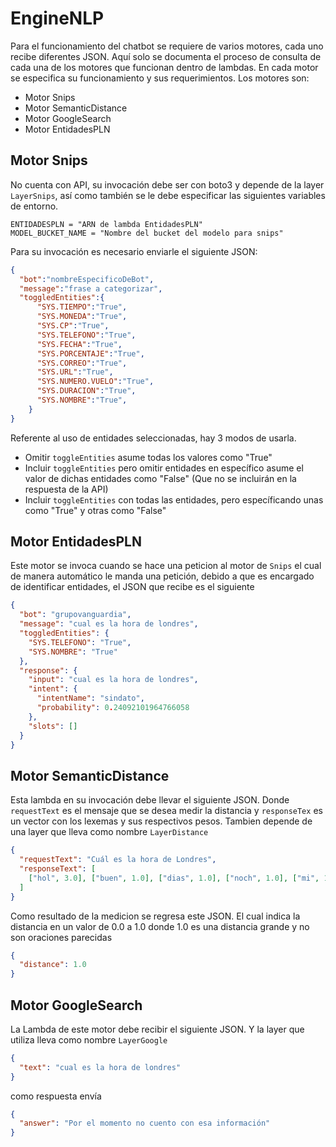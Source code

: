 # EngineNLP
Para el funcionamiento del chatbot se requiere de varios motores, cada uno recibe diferentes JSON. Aquí solo se documenta el proceso de consulta de cada una de los motores que funcionan dentro de lambdas. En cada motor se especifica su funcionamiento y sus requerimientos. Los motores son:
* Motor Snips
* Motor SemanticDistance
* Motor GoogleSearch
* Motor EntidadesPLN

## Motor Snips
No cuenta con API, su invocación debe ser con boto3 y depende de la layer `LayerSnips`, así como también se le debe especificar las siguientes variables de entorno.
```
ENTIDADESPLN = "ARN de lambda EntidadesPLN"
MODEL_BUCKET_NAME = "Nombre del bucket del modelo para snips"
```
Para su invocación es necesario enviarle el siguiente JSON:

```json
{  
  "bot":"nombreEspecificoDeBot",  
  "message":"frase a categorizar",  
  "toggledEntities":{
      "SYS.TIEMPO":"True",
      "SYS.MONEDA":"True",
      "SYS.CP":"True",
      "SYS.TELEFONO":"True",
      "SYS.FECHA":"True",
      "SYS.PORCENTAJE":"True",
      "SYS.CORREO":"True",
      "SYS.URL":"True",
      "SYS.NUMERO.VUELO":"True",
      "SYS.DURACION":"True",
      "SYS.NOMBRE":"True",
    }
}
```
Referente al uso de entidades seleccionadas, hay 3 modos de usarla.
* Omitir `toggleEntities` asume todas los valores como "True"
* Incluir `toggleEntities` pero omitir entidades en específico asume el valor de dichas entidades como "False" (Que no se incluirán en la respuesta de la API)
* Incluir `toggleEntities` con todas las entidades, pero específicando unas como "True" y otras como "False"


## Motor EntidadesPLN
Este motor se invoca cuando se hace una peticion al motor de `Snips` el cual de manera automático le manda una petición, debido a que es encargado de identificar entidades, el JSON que recibe es el siguiente
```json
{
  "bot": "grupovanguardia",
  "message": "cual es la hora de londres",
  "toggledEntities": {
    "SYS.TELEFONO": "True", 
    "SYS.NOMBRE": "True"
  },
  "response": {
    "input": "cual es la hora de londres",
    "intent": {
      "intentName": "sindato",
      "probability": 0.24092101964766058
    },
    "slots": []
  }
}

```

## Motor SemanticDistance
Esta lambda en su invocación debe llevar el siguiente JSON. Donde `requestText` es el mensaje que se desea medir la distancia y `responseTex` es un vector con los lexemas y sus respectivos pesos. Tambien depende de una layer que lleva como nombre `LayerDistance`

```json
{
  "requestText": "Cuál es la hora de Londres",
  "responseText": [
    ["hol", 3.0], ["buen", 1.0], ["dias", 1.0], ["noch", 1.0], ["mi", 1.0],["me", 1.0], ["llam", 1.0], ["nombr", 1.0], ["present", 1.0], ["soy", 1.0], ["onda", 4.0], ["tranz", 1.0]
  ]
}
```
Como resultado de la medicion se regresa este JSON. El cual indica la distancia en un valor de 0.0 a 1.0 donde 1.0 es una distancia grande y no son oraciones parecidas

```json
{
  "distance": 1.0
}
```

## Motor GoogleSearch
La Lambda de este motor debe recibir el siguiente JSON. Y la layer que utiliza lleva como nombre `LayerGoogle`

```json
{
  "text": "cual es la hora de londres"
}
```

como respuesta envía

```json
{
  "answer": "Por el momento no cuento con esa información"
}
```
